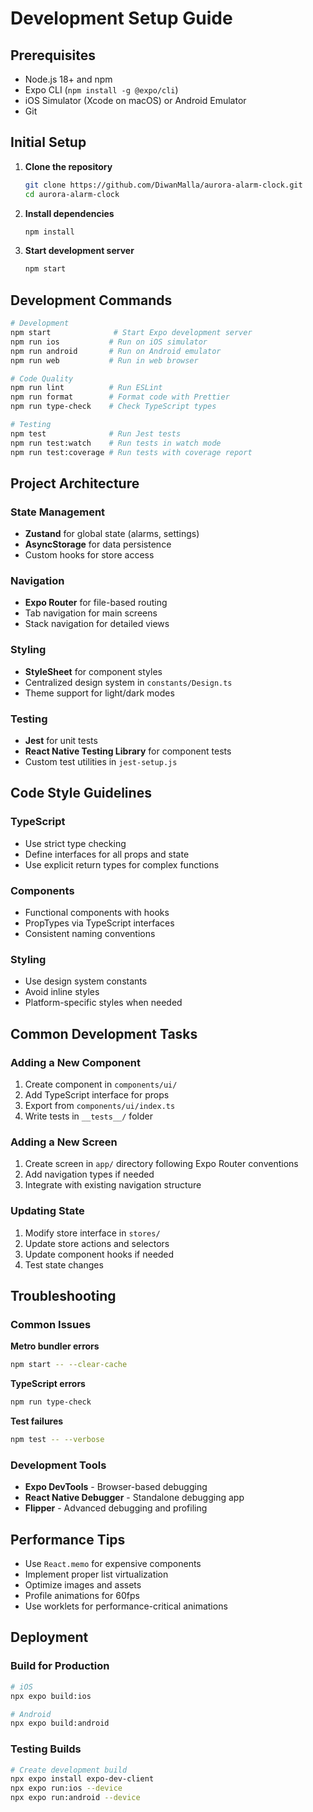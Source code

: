 # Development Setup Guide

## Prerequisites

- Node.js 18+ and npm
- Expo CLI (`npm install -g @expo/cli`)
- iOS Simulator (Xcode on macOS) or Android Emulator
- Git

## Initial Setup

1. **Clone the repository**
   ```bash
   git clone https://github.com/DiwanMalla/aurora-alarm-clock.git
   cd aurora-alarm-clock
   ```

2. **Install dependencies**
   ```bash
   npm install
   ```

3. **Start development server**
   ```bash
   npm start
   ```

## Development Commands

```bash
# Development
npm start              # Start Expo development server
npm run ios           # Run on iOS simulator
npm run android       # Run on Android emulator
npm run web           # Run in web browser

# Code Quality
npm run lint          # Run ESLint
npm run format        # Format code with Prettier
npm run type-check    # Check TypeScript types

# Testing
npm test              # Run Jest tests
npm run test:watch    # Run tests in watch mode
npm run test:coverage # Run tests with coverage report
```

## Project Architecture

### State Management
- **Zustand** for global state (alarms, settings)
- **AsyncStorage** for data persistence
- Custom hooks for store access

### Navigation
- **Expo Router** for file-based routing
- Tab navigation for main screens
- Stack navigation for detailed views

### Styling
- **StyleSheet** for component styles
- Centralized design system in `constants/Design.ts`
- Theme support for light/dark modes

### Testing
- **Jest** for unit tests
- **React Native Testing Library** for component tests
- Custom test utilities in `jest-setup.js`

## Code Style Guidelines

### TypeScript
- Use strict type checking
- Define interfaces for all props and state
- Use explicit return types for complex functions

### Components
- Functional components with hooks
- PropTypes via TypeScript interfaces
- Consistent naming conventions

### Styling
- Use design system constants
- Avoid inline styles
- Platform-specific styles when needed

## Common Development Tasks

### Adding a New Component

1. Create component in `components/ui/`
2. Add TypeScript interface for props
3. Export from `components/ui/index.ts`
4. Write tests in `__tests__/` folder

### Adding a New Screen

1. Create screen in `app/` directory following Expo Router conventions
2. Add navigation types if needed
3. Integrate with existing navigation structure

### Updating State

1. Modify store interface in `stores/`
2. Update store actions and selectors
3. Update component hooks if needed
4. Test state changes

## Troubleshooting

### Common Issues

**Metro bundler errors**
```bash
npm start -- --clear-cache
```

**TypeScript errors**
```bash
npm run type-check
```

**Test failures**
```bash
npm test -- --verbose
```

### Development Tools

- **Expo DevTools** - Browser-based debugging
- **React Native Debugger** - Standalone debugging app
- **Flipper** - Advanced debugging and profiling

## Performance Tips

- Use `React.memo` for expensive components
- Implement proper list virtualization
- Optimize images and assets
- Profile animations for 60fps
- Use worklets for performance-critical animations

## Deployment

### Build for Production

```bash
# iOS
npx expo build:ios

# Android
npx expo build:android
```

### Testing Builds

```bash
# Create development build
npx expo install expo-dev-client
npx expo run:ios --device
npx expo run:android --device
```
